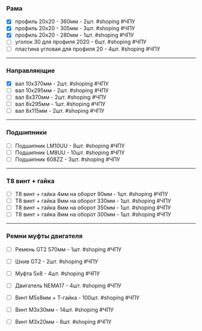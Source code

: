 ### Рама

- [x] профиль 20х20 - 360мм - 2шт. #shoping #ЧПУ
- [x] профиль 20х20 - 305мм - 3шт. #shoping #ЧПУ
- [x] профиль 20х20 - 280мм - 1шт. #shoping #ЧПУ
- [ ] уголок 30 для профиля 2020 - 6шт. #shoping #ЧПУ
- [ ] пластина угловая для профиля 20 - 4шт. #shoping #ЧПУ
---
### Направляющие

- [x] вал 10x370мм - 2шт. #shoping #ЧПУ
- [ ] вал 10x295мм - 2шт. #shoping #ЧПУ
- [ ] вал 8x370мм - 2шт. #shoping #ЧПУ
- [ ] вал 8x295мм - 1шт. #shoping #ЧПУ
- [ ] вал 8x115мм - 2шт. #shoping #ЧПУ
---
### Подшипники

- [ ] Подшипник LM10UU - 8шт. #shoping #ЧПУ
- [ ] Подшипник LM8UU - 10шт. #shoping #ЧПУ
- [ ] Подшипник 608ZZ - 3шт. #shoping #ЧПУ
---
### T8 винт + гайка

- [ ] T8 винт + гайка 4мм на оборот  90мм - 1шт. #shoping #ЧПУ
- [ ] T8 винт + гайка 8мм на оборот  330мм - 1шт. #shoping #ЧПУ
- [ ] T8 винт + гайка 8мм на оборот  350мм - 1шт. #shoping #ЧПУ
- [ ] T8 винт + гайка 8мм на оборот  300мм - 1шт. #shoping #ЧПУ
---
### Ремни муфты двигателя

- [ ] Ремень  GT2 570мм - 1шт. #shoping #ЧПУ
- [ ] Шкив GT2  - 2шт. #shoping #ЧПУ
- [ ] Муфта 5х8  - 4шт. #shoping #ЧПУ
- [ ] Двигатель NEMA17  - 4шт. #shoping #ЧПУ
- [ ] Винт М5х8мм + Т-гайка  - 100шт. #shoping #ЧПУ
- [ ] Винт М3х30мм   - 14шт. #shoping #ЧПУ
- [ ] Винт М3х20мм   - 8шт. #shoping #ЧПУ


